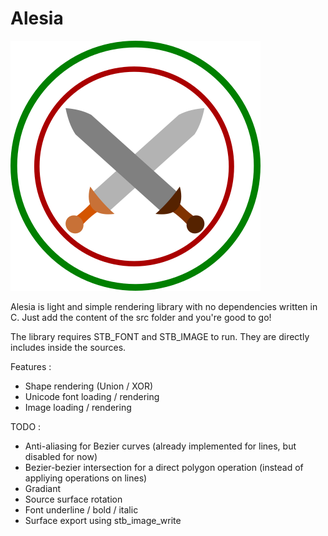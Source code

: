 # Alesia


![Alesia Logo](alesia.png)

Alesia is light and simple rendering library with no dependencies written in C. Just add the content of the src folder and you're good to go!

The library requires STB_FONT and STB_IMAGE to run. They are directly includes inside the sources.


Features :
- Shape rendering (Union / XOR)
- Unicode font loading / rendering
- Image loading / rendering

TODO :
- Anti-aliasing for Bezier curves (already implemented for lines, but disabled for now)
- Bezier-bezier intersection for a direct polygon operation (instead of appliying operations on lines)
- Gradiant
- Source surface rotation
- Font underline / bold / italic
- Surface export using stb_image_write
